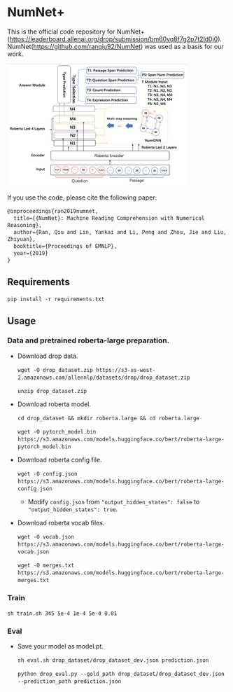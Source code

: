 # NumNet+

This is the official code repository for NumNet+(https://leaderboard.allenai.org/drop/submission/bm60vq8f7g2p7t2ld0j0).
NumNet(https://github.com/ranqiu92/NumNet) was used as a basis for our work.

<img src="numnet_plus_pic.png" alt="Framework" style="zoom:40%;" />

If you use the code, please cite the following paper:

```
@inproceedings{ran2019numnet,
  title={{NumNet}: Machine Reading Comprehension with Numerical Reasoning},
  author={Ran, Qiu and Lin, Yankai and Li, Peng and Zhou, Jie and Liu, Zhiyuan},
  booktitle={Proceedings of EMNLP},
  year={2019}
}
```

## Requirements

`pip install -r requirements.txt`

## Usage
### Data and pretrained roberta-large preparation.
- Download drop data.
  
  `wget -O drop_dataset.zip https://s3-us-west-2.amazonaws.com/allennlp/datasets/drop/drop_dataset.zip`
  
  `unzip drop_dataset.zip`

- Download roberta model.
 
  `cd drop_dataset && mkdir roberta.large && cd roberta.large `
  
  `wget -O pytorch_model.bin https://s3.amazonaws.com/models.huggingface.co/bert/roberta-large-pytorch_model.bin`

- Download roberta config file.
  
  `wget -O config.json https://s3.amazonaws.com/models.huggingface.co/bert/roberta-large-config.json`
  - Modify `config.json` from `"output_hidden_states": false` to `"output_hidden_states": true`.
  
  
- Download roberta vocab files.
  
  `wget -O vocab.json https://s3.amazonaws.com/models.huggingface.co/bert/roberta-large-vocab.json`
  
  `wget -O merges.txt https://s3.amazonaws.com/models.huggingface.co/bert/roberta-large-merges.txt`  
  
### Train 

`sh train.sh 345 5e-4 1e-4 5e-4 0.01`

### Eval
- Save your model as model.pt.
    
    `sh eval.sh drop_dataset/drop_dataset_dev.json prediction.json`
    
    `python drop_eval.py --gold_path drop_dataset/drop_dataset_dev.json --prediction_path prediction.json`
